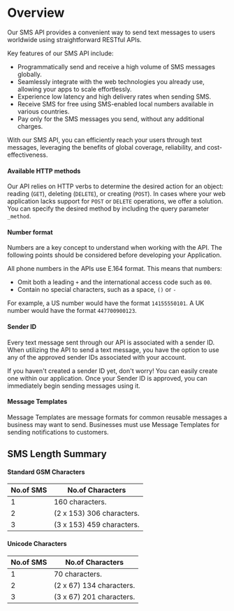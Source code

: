 # Overview

Our SMS API provides a convenient way to send text messages to users worldwide using straightforward RESTful APIs.

Key features of our SMS API include:

- Programmatically send and receive a high volume of SMS messages globally.
- Seamlessly integrate with the web technologies you already use, allowing your apps to scale effortlessly.
- Experience low latency and high delivery rates when sending SMS.
- Receive SMS for free using SMS-enabled local numbers available in various countries.
- Pay only for the SMS messages you send, without any additional charges.

With our SMS API, you can efficiently reach your users through text messages, leveraging the benefits of global coverage, reliability, and cost-effectiveness.

#### Available HTTP methods

Our API relies on HTTP verbs to determine the desired action for an object: reading (`GET`), deleting (`DELETE`), or creating (`POST`). In cases where your web application lacks support for `POST` or `DELETE` operations, we offer a solution. You can specify the desired method by including the query parameter `_method`.

#### Number format

Numbers are a key concept to understand when working with the API. The following points should be considered before developing your Application.

All phone numbers in the APIs use E.164 format. This means that numbers:

- Omit both a leading `+` and the international access code such as `00`.
- Contain no special characters, such as a space, `()` or `-`

For example, a US number would have the format `14155550101`. A UK number would have the format `447700900123`.

#### Sender ID

Every text message sent through our API is associated with a sender ID. When utilizing the API to send a text message, you have the option to use any of the approved sender IDs associated with your account.

If you haven't created a sender ID yet, don't worry! You can easily create one within our application. Once your Sender ID is approved, you can immediately begin sending messages using it.

#### Message Templates

Message Templates are message formats for common reusable messages a business may want to send. Businesses must use Message Templates for sending notifications to customers.

## SMS Length Summary

#### Standard GSM Characters

| No.of SMS | No.of Characters          |
| --------- | ------------------------- |
| 1         | 160 characters.           |
| 2         | (2 x 153) 306 characters. |
| 3         | (3 x 153) 459 characters. |

#### Unicode Characters

| No.of SMS | No.of Characters         |
| --------- | ------------------------ |
| 1         | 70 characters.           |
| 2         | (2 x 67) 134 characters. |
| 3         | (3 x 67) 201 characters. |
